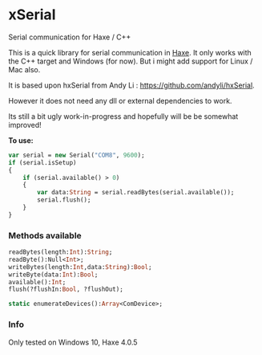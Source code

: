 # xSerial
Serial communication for Haxe / C++

This is a quick library for serial communication in [Haxe](http://haxe.org). 
It only works with the C++ target and Windows (for now). But i might add support for Linux / Mac also.

It is based upon hxSerial from Andy Li : https://github.com/andyli/hxSerial.

However it does not need any dll or external dependencies to work.

Its still a bit ugly work-in-progress and hopefully will be be somewhat improved!

**To use:**
```haxe
var serial = new Serial("COM8", 9600);
if (serial.isSetup)
{
	if (serial.available() > 0)
	{
		var data:String = serial.readBytes(serial.available());
		serial.flush();
	}
}
```
### Methods available
```haxe
readBytes(length:Int):String;
readByte():Null<Int>;
writeBytes(length:Int,data:String):Bool;
writeByte(data:Int):Bool;
available():Int;
flush(?flushIn:Bool, ?flushOut);

static enumerateDevices():Array<ComDevice>;
```
### Info

Only tested on Windows 10, Haxe 4.0.5




